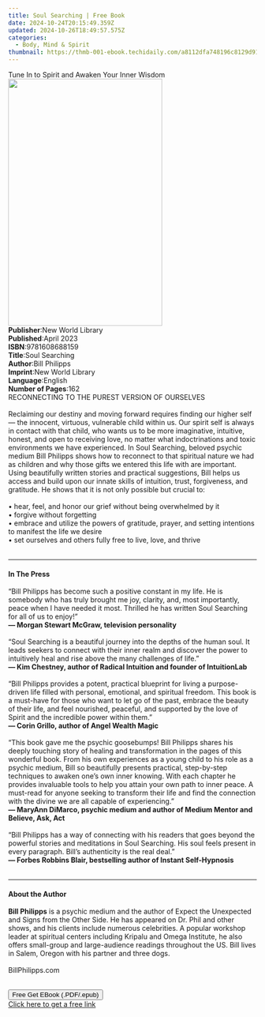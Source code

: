 ```yaml
---
title: Soul Searching | Free Book
date: 2024-10-24T20:15:49.359Z
updated: 2024-10-26T18:49:57.575Z
categories:
  - Body, Mind & Spirit
thumbnail: https://thmb-001-ebook.techidaily.com/a8112dfa748196c8129d915a4198f73572c58ff46d921a2601af5863a2becf2b.jpg
---
```

<main id="book-container">
  <div class="flex flex-col">
    <div class="book-brief flex-1 py-6 px-4 sm:p-6 md:py-10 md:px-8">
      <!-- brief-->
      <div class="book-brief-main">
        Tune In to Spirit and Awaken Your Inner Wisdom
      </div>
    </div>
    <div
      class="book-meta-info flex-1 grid gap-4 col-start-1 col-end-3 row-start-1 sm:mb-6 sm:grid-cols-4 lg:gap-6 lg:col-start-2 lg:row-end-6 lg:row-span-6 lg:mb-0"
    >
      <div
        class="book-meta-info-left place-content-center mt-4 p-4 text-sm leading-6 col-start-2 col-span-2 dark:text-slate-400"
      >
        <img
          class="w-full h-500 object-cover rounded-lg sm:h-255 sm:col-span-2 lg:col-span-full"
          src="https://img-001-ebook.techidaily.com/e5d958a2545e304fbe0a1aa4ec13fa97c1bfbef011baa80d71b2a06f62b0c0bf.jpg"
          alt=""
          width="312"
          height="500"
        />
      </div>
      <div
        class="book-meta-info-right mt-2 col-start-1 row-start-2 col-span-3 self-center"
      >
        <!-- meta data  -->
        <div class="flex flex-col px-4 md:px-8">
          <div class="flex-1">
            <strong>Publisher</strong>:<span class="px-2"
              >New World Library</span
            >
          </div>
          <div class="flex-1">
            <strong>Published</strong>:<span class="px-2">April 2023</span>
          </div>
          <div class="flex-1">
            <strong>ISBN</strong>:<span class="px-2">9781608688159</span>
          </div>
          <div class="flex-1">
            <strong>Title</strong>:<span class="px-2">Soul Searching</span>
          </div>
          <div class="flex-1">
            <strong>Author</strong>:<span class="px-2">Bill Philipps</span>
          </div>
          <div class="flex-1">
            <strong>Imprint</strong>:<span class="px-2">New World Library</span>
          </div>
          <div class="flex-1">
            <strong>Language</strong>:<span class="px-2">English</span>
          </div>
          <div class="flex-1">
            <strong>Number of Pages</strong>:<span class="px-2">162</span>
          </div>
        </div>
      </div>
    </div>
    <div class="book-description flex-1 py-6 px-4 sm:p-6 md:py-10 md:px-8">
      <div class="book-description-main">
        <div accordion-content="" id="description">
          RECONNECTING TO THE PUREST VERSION OF OURSELVES<br />
          <br />
          Reclaiming our destiny and moving forward requires finding our higher
          self — the innocent, virtuous, vulnerable child within us. Our spirit
          self is always in contact with that child, who wants us to be more
          imaginative, intuitive, honest, and open to receiving love, no matter
          what indoctrinations and toxic environments we have experienced. In
          Soul Searching, beloved psychic medium Bill Philipps shows how to
          reconnect to that spiritual nature we had as children and why those
          gifts we entered this life with are important. Using beautifully
          written stories and practical suggestions, Bill helps us access and
          build upon our innate skills of intuition, trust, forgiveness, and
          gratitude. He shows that it is not only possible but crucial to:<br />
          <br />
          • hear, feel, and honor our grief without being overwhelmed by it<br />
          • forgive without forgetting<br />
          • embrace and utilize the powers of gratitude, prayer, and setting
          intentions to manifest the life we desire<br />
          • set ourselves and others fully free to live, love, and thrive<br />
          <br />
        </div>
        <div class="accordion-fader"></div>
      </div>
    </div>
    <div class="book-excerpts flex-1 py-6 px-4 sm:p-6 md:py-10 md:px-8">
      <!-- excerpts-->
      <div class="book-excerpts-main">
        <hr />
        <h4 class="placeholder placeholder-heading">
          <span>In The Press</span>
        </h4>
        <p>
          “Bill Philipps has become such a positive constant in my life. He is
          somebody who has truly brought me joy, clarity, and, most importantly,
          peace when I have needed it most. Thrilled he has written Soul
          Searching for all of us to enjoy!”<br />
          <strong>— Morgan Stewart McGraw, television personality<br /> </strong
          ><br />
          “Soul Searching is a beautiful journey into the depths of the human
          soul. It leads seekers to connect with their inner realm and discover
          the power to intuitively heal and rise above the many challenges of
          life.”<br />
          <strong
            >— Kim Chestney, author of Radical Intuition and founder of
            IntuitionLab<br /> </strong
          ><br />
          “Bill Philipps provides a potent, practical blueprint for living a
          purpose-driven life filled with personal, emotional, and spiritual
          freedom. This book is a must-have for those who want to let go of the
          past, embrace the beauty of their life, and feel nourished, peaceful,
          and supported by the love of Spirit and the incredible power within
          them.”<br />
          <strong>— Corin Grillo, author of Angel Wealth Magic<br /> </strong
          ><br />
          “This book gave me the psychic goosebumps! Bill Philipps shares his
          deeply touching story of healing and transformation in the pages of
          this wonderful book. From his own experiences as a young child to his
          role as a psychic medium, Bill so beautifully presents practical,
          step-by-step techniques to awaken one’s own inner knowing. With each
          chapter he provides invaluable tools to help you attain your own path
          to inner peace. A must-read for anyone seeking to transform their life
          and find the connection with the divine we are all capable of
          experiencing.”<br />
          <strong
            >— MaryAnn DiMarco, psychic medium and author of Medium Mentor and
            Believe, Ask, Act<br /> </strong
          ><br />
          “Bill Philipps has a way of connecting with his readers that goes
          beyond the powerful stories and meditations in Soul Searching. His
          soul feels present in every paragraph. Bill’s authenticity is the real
          deal.”<br />
          <strong
            >— Forbes Robbins Blair, bestselling author of Instant
            Self-Hypnosis</strong
          ><br /><br />
        </p>
      </div>
    </div>
    <div class="book-about-author flex-1 py-6 px-4 sm:p-6 md:py-10 md:px-8">
      <!-- about author-->
      <div class="book-main-author-main">
        <hr />
        <h4 class="placeholder placeholder-heading">
          <span>About the Author</span>
        </h4>
        <p>
          <strong>Bill Philipps</strong> is a psychic medium and the author of
          Expect the Unexpected and Signs from the Other Side. He has appeared
          on Dr. Phil and other shows, and his clients include numerous
          celebrities. A popular workshop leader at spiritual centers including
          Kripalu and Omega Institute, he also offers small-group and
          large-audience readings throughout the US. Bill lives in Salem, Oregon
          with his partner and three dogs.<br />
          <br />
          BillPhilipps.com<br />
          <br />
        </p>
      </div>
    </div>
    <div class="book-free-get flex-1 py-6 px-4 sm:p-6 md:py-10 md:px-8">
      <button
        id="btn-free-get"
        class="bg-blue-500 hover:bg-blue-700 text-white font-bold py-2 px-4 rounded"
      >
        Free Get EBook (.PDF/.epub)
      </button>
      <div id="countdown-display" class="px-2 text-lg mt-2"></div>
      <a
        id="free-link"
        class="hidden bg-blue-500 hover:bg-blue-700 text-white font-bold py-2 px-4 rounded"
        href="https://www.ebooks.com/en-us/book/210779628/soul-searching/bill-philipps/"
        target="_blank"
        >Click here to get a free link</a
      >
    </div>
    <script>
      let countdownTime = 0;
      let countdownInterval = null;
      document
        .getElementById('btn-free-get')
        .addEventListener('click', startCountdown);
      function startCountdown() {
        countdownTime = new Date().getTime() + 60000 * 3;
        countdownInterval = setInterval(updateCountdown, 1000);
        document.getElementById('btn-free-get').disabled = true;
        document
          .getElementById('btn-free-get')
          .classList.add('bg-gray-500', 'cursor-not-allowed');
      }
      function updateCountdown() {
        let currentTime = new Date().getTime();
        let timeLeft = countdownTime - currentTime;
        let secondsLeft = Math.floor(timeLeft / 1000);
        document.getElementById('countdown-display').innerHTML =
          `Remaining time: ${secondsLeft} seconds.`;
        if (secondsLeft <= 0) {
          clearInterval(countdownInterval);
          document.getElementById('btn-free-get').classList.add('hidden');
          document.getElementById('free-link').classList.remove('hidden');
          document.getElementById('countdown-display').innerHTML = '';
        }
      }
    </script>
  </div>
</main>

<ins class="adsbygoogle"
      style="display:block"
      data-ad-client="ca-pub-7571918770474297"
      data-ad-slot="8358498916"
      data-ad-format="auto"
      data-full-width-responsive="true"></ins>
    